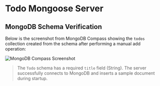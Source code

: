 # Todo Mongoose Server

## MongoDB Schema Verification

Below is the screenshot from MongoDB Compass showing the `todos` collection created from the schema after performing a manual add operation:

![MongoDB Compass Screenshot](./screenshots/mongodb-verification.png)

> The `Todo` schema has a required `title` field (String). The server successfully connects to MongoDB and inserts a sample document during startup.
